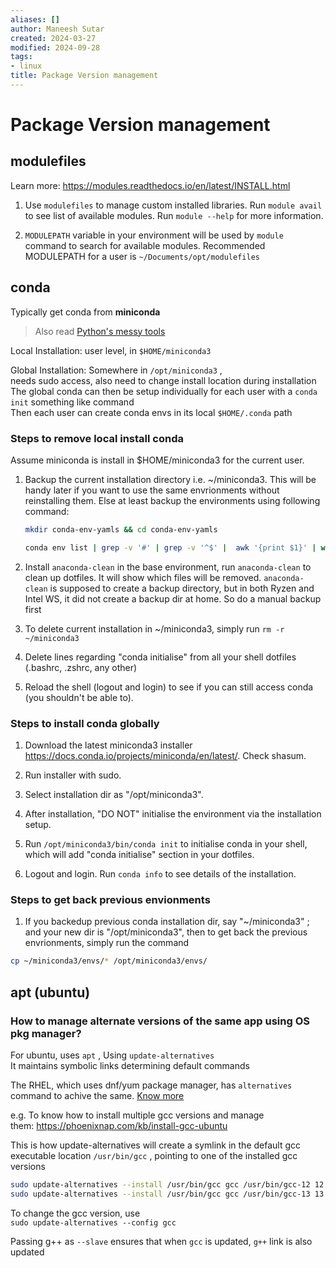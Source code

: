 ```yaml
---
aliases: []
author: Maneesh Sutar
created: 2024-03-27
modified: 2024-09-28
tags:
- linux
title: Package Version management
---
```


# Package Version management

## modulefiles

Learn more: <https://modules.readthedocs.io/en/latest/INSTALL.html>

1. Use `modulefiles` to manage custom installed libraries. Run `module avail` to see list of available modules. Run `module --help` for more information.

1. `MODULEPATH` variable in your environment will be used by `module` command to search for available modules. Recommended MODULEPATH for a user is `~/Documents/opt/modulefiles`

## conda

Typically get conda from **miniconda**

 > 
 > Also read [Python's messy tools](../Python/pythons_messy_tools.md)

Local Installation: user level, in `$HOME/miniconda3`

Global Installation: Somewhere in `/opt/miniconda3` ,  
needs sudo access, also need to change install location during installation  
The global conda can then be setup individually for each user with a `conda init` something like command  
Then each user can create conda envs in its local `$HOME/.conda` path

### Steps to remove local install conda

Assume miniconda is install in $HOME/miniconda3 for the current user.

1. Backup the current installation directory i.e. ~/miniconda3. This will be handy later if you want to use the same envrionments without reinstalling them. Else at least backup the environments using following command:
   
   ````sh
   mkdir conda-env-yamls && cd conda-env-yamls
   
   conda env list | grep -v '#' | grep -v '^$' |  awk '{print $1}' | while read -r env_name ; do conda env export -n ${env_name} > ${env_name}-env.yaml ; done
   ````

1. Install `anaconda-clean` in the base environment, run `anaconda-clean` to clean up dotfiles. It will show which files will be removed. `anaconda-clean` is supposed to create a backup directory, but in both Ryzen and Intel WS, it did not create a backup dir at home. So do a manual backup first

1. To delete current installation in ~/miniconda3, simply run `rm -r ~/miniconda3`

1. Delete lines regarding "conda initialise" from all your shell dotfiles (.bashrc, .zshrc, any other)

1. Reload the shell (logout and login) to see if you can still access conda (you shouldn't be able to).

### Steps to install conda globally

1. Download the latest miniconda3 installer <https://docs.conda.io/projects/miniconda/en/latest/>. Check shasum.

1. Run installer with sudo.

1. Select installation dir as "/opt/miniconda3".

1. After installation, "DO NOT" initialise the environment via the installation setup.

1. Run `/opt/miniconda3/bin/conda init` to initialise conda in your shell, which will add "conda initialise" section in your dotfiles.

1. Logout and login. Run `conda info` to see details of the installation.

### Steps to get back previous envionments

1. If you backedup previous conda installation dir, say "~/miniconda3" ; and your new dir is "/opt/miniconda3", then to get back the previous envrionments, simply run the command

````sh
cp ~/miniconda3/envs/* /opt/miniconda3/envs/
````

## apt (ubuntu)

### How to manage alternate versions of the same app using OS pkg manager?

For ubuntu, uses `apt` , Using  `update-alternatives`  
It maintains symbolic links determining default commands

The RHEL, which uses dnf/yum package manager, has `alternatives` command to achive the same. [Know more](https://www.redhat.com/sysadmin/alternatives-command)

e.g. To know how to install multiple gcc versions and manage them: <https://phoenixnap.com/kb/install-gcc-ubuntu>

This is how update-alternatives  will create a symlink in the default gcc executable location `/usr/bin/gcc` , pointing to one of the installed gcc versions

````bash
sudo update-alternatives --install /usr/bin/gcc gcc /usr/bin/gcc-12 12 --slave /usr/bin/g++ g++ /usr/bin/g++-12
sudo update-alternatives --install /usr/bin/gcc gcc /usr/bin/gcc-13 13 --slave /usr/bin/g++ g++ /usr/bin/g++-13
````

To change the gcc version, use  
`sudo update-alternatives --config gcc`

Passing g++ as `--slave` ensures that when `gcc` is updated, `g++` link is also updated

